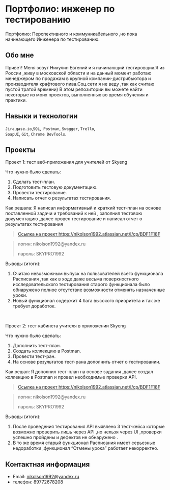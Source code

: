 # Портфолио: инженер по тестированию
Портфолио: Перспективного и коммуникабельного ,но пока начинающего Инженера по тестированию.

## Обо мне 

Привет! Меня зовут Никулин Евгений и я начинающий тестировщик.Я из России ,живу в московской области и на данный момент работаю менеджером по продажам в крупной компании-дистрибьютора и производителя крафтового пива.Соц.сети я не веду ,так как считаю пустой тратой времени)
В этом репозитории вы можете найти некоторые из моих проектов, выполненных во время обучения и практики.
<br>

## Навыки и технологии
``Jira``,``qase.io``,``SQL``,`` Postman``, ``Swagger``, ``Trello``, <br>
``SoapUI``, ``Git``, ``Chrome DevTools``.




## Проекты

<p> Проект 1: тест веб-приложения для учителей от Skyeng</p>
<p>Что нужно было сделать:<p>
<ol>
  <li>Cделать тест-план.</li>
  <li>Подготовить тестовую документацию.</li>
  <li>Провести тестирование.</li>
  <li>Написать отчет о результатах тестирования.</li>
</ol>

<p>Как решала: Я написал информативный и краткий тест-план на основе поставленной задачи и требований к ней , заполнил тестовою документацию ,далее провел тестирование и написал отчет о результатах тестирования <p>

>  <a href="https://fogen.notion.site/fogen/1-2-Web-REST-API-Postman-5f1700d11e1840b2a4e244b38cb0190f">Ссылка на проект  <https://nikolson1992.atlassian.net/l/cp/BDF1F18F>

> <p> логин: nikolson1992@yandex.ru </p>
> <p> пароль: SKYPRO1992 </p>
 
 <p>Выводы (итоги):<p>
<ol>
  <li>Считаю невозможным выпуск на пользователей всего функционала Расписания ,так как в ходе даже весьма поверхностного исследовательского тестирования старого функционала было обнаружено полное отсутствие возможности отменять назначенные уроки.</li>
  <li>Новый функционал содержит 4 бага высокого приоритета и так же требует доработок.</li>
</ol>


<br> 

<p> Проект 2: тест кабинета учителя в приложении Skyeng</p>
<p>Что нужно было сделать:<p>
<ol>
  <li>Дополнить тест-план.</li>
  <li>Создать коллекцию в Postman.</li>
  <li>Провести тест-ран.</li>
  <li>На основе результатов тест-рана дополнить отчет о тестировании.</li>
</ol>

<p>Как решал: Я дополнил тест-план на основе задания ,далее создал коллекцию в Postman и провел необходимые проверки API. <p>

>  <a href="https://fogen.notion.site/fogen/1-2-Web-REST-API-Postman-5f1700d11e1840b2a4e244b38cb0190f">Ссылка на проект  <https://nikolson1992.atlassian.net/l/cp/BDF1F18F>

> <p> логин: nikolson1992@yandex.ru </p>
> <p> пароль: SKYPRO1992 </p>
  
 <p>Выводы (итоги):<p>
<ol>
  <li>После проведения тестирования API выявлено 3 тест-кейса которые возможно проверить лишь через API ,но нельзя через UI ,проверки успешно пройдены и дефектов не обнаружено .</li>
  <li>В то же время старый функционал Расписания имеет серьезные недоработки ,функционал “Отмены урока” работает некорректно.</li>
</ol>



## Контактная информация
- Email: nikolson1992@yandex.ru
- телефон: 89772678208
